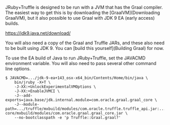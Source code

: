 JRuby+Truffle is designed to be run with a JVM that has the Graal compiler. The easiest way to get this is by downloading the [GraalVM](Downloading GraalVM), but it also possible to use Graal with JDK 9 EA (early access) builds.

https://jdk9.java.net/download/

You will also need a copy of the Graal and Truffle JARs, and these also need to be built using JDK 9. You can [build this yourself](Building Graal) for now.

To use the EA build of Java to run JRuby+Truffle, set the JAVACMD environment variable. You will also need to pass several other command line options.

```
$ JAVACMD=.../jdk-9-ea+143_osx-x64_bin/Contents/Home/bin/java \
    bin/jruby -X+T \
    -J-XX:+UnlockExperimentalVMOptions \
    -J-XX:+EnableJVMCI \
    -J--add-exports=java.base/jdk.internal.module=com.oracle.graal.graal_core \
    -J--module-path=.../truffle/mxbuild/modules/com.oracle.truffle.truffle_api.jar:.../graal-core/mxbuild/modules/com.oracle.graal.graal_core.jar \
    --no-bootclasspath -e 'p Truffle::Graal.graal?'
```
